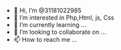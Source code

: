 - 👋 Hi, I’m @31181022985
- 👀 I’m interested in Php,Html, js, Css
- 🌱 I’m currently learning ...
- 💞️ I’m looking to collaborate on ...
- 📫 How to reach me ...
<!---
31181022985/31181022985 is a ✨ special ✨ repository because its `README.md` (this file) appears on your GitHub profile.
You can click the Preview link to take a look at your changes.
--->
